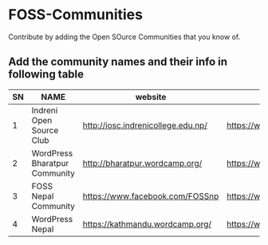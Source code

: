 # FOSS-Communities
Contribute by adding the Open SOurce Communities that you know of. 

## Add the community names and their info in following table

| SN | NAME | website| Facebook Group |
| --- | --- | --- | --- |
| 1 | Indreni Open Source Club | http://iosc.indrenicollege.edu.np/ | https://www.facebook.com/club.iosc|
| 2 | WordPress Bharatpur Community | http://bharatpur.wordcamp.org/ | https://www.facebook.com/groups/wordpressbharatpur|
| 3 | FOSS Nepal Community | https://www.facebook.com/FOSSnp | https://www.facebook.com/FOSSnp/ |
| 4 | WordPress Nepal | https://kathmandu.wordcamp.org/ | https://www.facebook.com/wordpressNepal/ |
